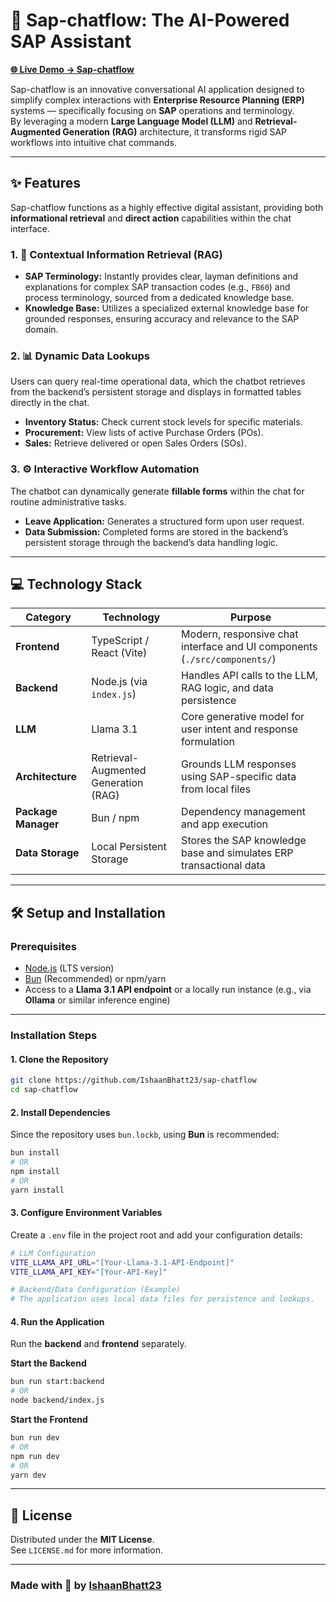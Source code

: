 # 💬 Sap-chatflow: The AI-Powered SAP Assistant

**[🌐 Live Demo → Sap-chatflow](https://sap-chatflow.vercel.app/)**

Sap-chatflow is an innovative conversational AI application designed to simplify complex interactions with **Enterprise Resource Planning (ERP)** systems — specifically focusing on **SAP** operations and terminology.  
By leveraging a modern **Large Language Model (LLM)** and **Retrieval-Augmented Generation (RAG)** architecture, it transforms rigid SAP workflows into intuitive chat commands.

---

## ✨ Features

Sap-chatflow functions as a highly effective digital assistant, providing both **informational retrieval** and **direct action** capabilities within the chat interface.

### 1. 🧠 Contextual Information Retrieval (RAG)
- **SAP Terminology:** Instantly provides clear, layman definitions and explanations for complex SAP transaction codes (e.g., `FB60`) and process terminology, sourced from a dedicated knowledge base.  
- **Knowledge Base:** Utilizes a specialized external knowledge base for grounded responses, ensuring accuracy and relevance to the SAP domain.

### 2. 📊 Dynamic Data Lookups
Users can query real-time operational data, which the chatbot retrieves from the backend’s persistent storage and displays in formatted tables directly in the chat.

- **Inventory Status:** Check current stock levels for specific materials.  
- **Procurement:** View lists of active Purchase Orders (POs).  
- **Sales:** Retrieve delivered or open Sales Orders (SOs).  

### 3. ⚙️ Interactive Workflow Automation
The chatbot can dynamically generate **fillable forms** within the chat for routine administrative tasks.

- **Leave Application:** Generates a structured form upon user request.  
- **Data Submission:** Completed forms are stored in the backend’s persistent storage through the backend’s data handling logic.

---

## 💻 Technology Stack

| Category | Technology | Purpose |
|-----------|-------------|----------|
| **Frontend** | TypeScript / React (Vite) | Modern, responsive chat interface and UI components (`./src/components/`) |
| **Backend** | Node.js (via `index.js`) | Handles API calls to the LLM, RAG logic, and data persistence |
| **LLM** | Llama 3.1 | Core generative model for user intent and response formulation |
| **Architecture** | Retrieval-Augmented Generation (RAG) | Grounds LLM responses using SAP-specific data from local files |
| **Package Manager** | Bun / npm | Dependency management and app execution |
| **Data Storage** | Local Persistent Storage | Stores the SAP knowledge base and simulates ERP transactional data |

---

## 🛠️ Setup and Installation

### Prerequisites
- [Node.js](https://nodejs.org/) (LTS version)
- [Bun](https://bun.sh) (Recommended) or npm/yarn
- Access to a **Llama 3.1 API endpoint** or a locally run instance (e.g., via **Ollama** or similar inference engine)

---

### Installation Steps

#### 1. Clone the Repository
```bash
git clone https://github.com/IshaanBhatt23/sap-chatflow
cd sap-chatflow
```

#### 2. Install Dependencies
Since the repository uses `bun.lockb`, using **Bun** is recommended:
```bash
bun install
# OR
npm install
# OR
yarn install
```

#### 3. Configure Environment Variables
Create a `.env` file in the project root and add your configuration details:

```bash
# LLM Configuration
VITE_LLAMA_API_URL="[Your-Llama-3.1-API-Endpoint]"
VITE_LLAMA_API_KEY="[Your-API-Key]"

# Backend/Data Configuration (Example)
# The application uses local data files for persistence and lookups.
```

#### 4. Run the Application

Run the **backend** and **frontend** separately.

**Start the Backend**
```bash
bun run start:backend
# OR
node backend/index.js
```

**Start the Frontend**
```bash
bun run dev
# OR
npm run dev
# OR
yarn dev
```


---

## 📜 License

Distributed under the **MIT License**.  
See `LICENSE.md` for more information.

---

### Made with 💙 by [IshaanBhatt23](https://github.com/IshaanBhatt23)
